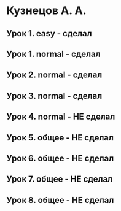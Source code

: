 # Кузнецов А. А.
## Урок 1. easy - сделал
## Урок 1. normal - сделал
## Урок 2. normal - сделал

## Урок 3. normal - сделал

## Урок 4. normal - НЕ сделал
## Урок 5. общее - НЕ сделал
## Урок 6. общее - НЕ сделал
## Урок 7. общее - НЕ сделал
## Урок 8. общее - НЕ сделал

